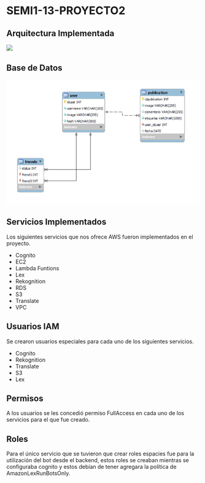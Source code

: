 # SEMI1-13-PROYECTO2

## Arquitectura Implementada
<img src='./images/arquitectura.png'>

## Base de Datos
<img src='./images/BDD.jpeg'>

## Servicios Implementados

Los siguientes servicios que nos ofrece AWS fueron implementados en el proyecto.
<ul>
    <li>Cognito</li>
    <li>EC2</li>
    <li>Lambda Funtions</li>
    <li>Lex</li>
    <li>Rekognition</li>
    <li>RDS</li>
    <li>S3</li>
    <li>Translate</li>
    <li>VPC</li>
</ul>

## Usuarios IAM

Se crearon usuarios especiales para cada uno de los siguientes servicios.
<ul>
    <li>Cognito</li>
    <li>Rekognition</li>
    <li>Translate</li>
    <li>S3</li>
    <li>Lex</li>
</ul>

## Permisos

A los usuarios se les concedió permiso FullAccess en cada uno de los servicios para el que fue creado.

## Roles

Para el único servicio que se tuvieron que crear roles espacies fue para la utilización del bot desde el backend, estos roles se creaban mientras se configuraba cognito y estos debían de tener agregara la política de AmazonLexRunBotsOnly.
